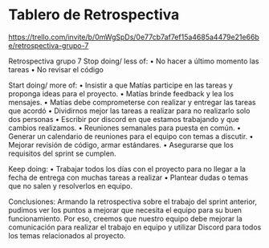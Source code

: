 # Tablero de Retrospectiva

https://trello.com/invite/b/0mWgSpDs/0e77cb7af7ef15a4685a4479e21e66be/retrospectiva-grupo-7

Retrospectiva grupo 7
Stop doing/ less of:
• No hacer a último momento las tareas
• No revisar el código

Start doing/ more of:
• Insistir a que Matías participe en las tareas y proponga ideas para el proyecto.
• Matías brinde feedback y lea los mensajes.
• Matías debe comprometerse con realizar y entregar las tareas que acordó
• Dividirnos mejor las tareas a realizar para no realizarlo solo dos personas
• Escribir por discord en que estamos trabajando y que cambios realizamos.
• Reuniones semanales para puesta en común.
• Generar un calendario de reuniones para el equipo con temas a discutir.
• Mejorar revisión de código, armar estándares.
• Asegurarse que los requisitos del sprint se cumplen.

Keep doing:
• Trabajar todos los días con el proyecto para no llegar a la fecha de entrega con muchas tareas a realizar
• Plantear dudas o temas que no salen y resolverlos en equipo.

Conclusiones:
Armando la retrospectiva sobre el trabajo del sprint anterior, pudimos ver los puntos a mejorar que necesita el equipo para su buen funcionamiento.
Por eso, creemos que nuestro equipo debe mejorar la comunicación para realizar el trabajo en equipo y utilizar Discord para todos los temas relacionados al proyecto.
